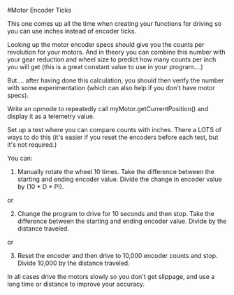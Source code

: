 #Motor Encoder Ticks

This one comes up all the time when creating your functions for driving so you can use inches instead of encoder ticks. 

Looking up the motor encoder specs should give you the counts per revolution for your motors. And in theory you can combine this number with your gear reduction and wheel size to predict how many counts per inch you will get (this is a great constant value to use in your program....)

But.... after having done this calculation, you should then verify the number with some experimentation (which can also help if you don't have motor specs).

Write an opmode to repeatedly call myMotor.getCurrentPosition() and display it as a telemetry value.

Set up a test where you can compare counts with inches. There a LOTS of ways to do this (it's easier if you reset the encoders before each test, but it's not required.)

You can:

1. Manually rotate the wheel 10 times. Take the difference between the starting and ending encoder value. Divide the change in encoder value by (10 * D * PI).

or

2. Change the program to drive for 10 seconds and then stop. Take the difference between the starting and ending encoder value. Divide by the distance traveled.

or

3. Reset the encoder and then drive to 10,000 encoder counts and stop. Divide 10,000 by the distance traveled.

In all cases drive the motors slowly so you don't get slippage, and use a long time or distance to improve your accuracy. 

